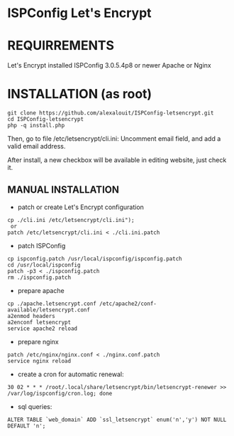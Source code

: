 ISPConfig Let's Encrypt
=========================


# REQUIRREMENTS

Let's Encrypt installed
ISPConfig 3.0.5.4p8 or newer
Apache or Nginx


# INSTALLATION (as root)

```
git clone https://github.com/alexalouit/ISPConfig-letsencrypt.git
cd ISPConfig-letsencrypt
php -q install.php
```

Then, go to file /etc/letsencrypt/cli.ini:
Uncomment email field, and add a valid email address.

After install, a new checkbox will be available in editing website, just check it.


## MANUAL INSTALLATION

- patch or create Let's Encrypt configuration
```
cp ./cli.ini /etc/letsencrypt/cli.ini");
 or
patch /etc/letsencrypt/cli.ini < ./cli.ini.patch
```

- patch ISPConfig
```
cp ispconfig.patch /usr/local/ispconfig/ispconfig.patch
cd /usr/local/ispconfig
patch -p3 < ./ispconfig.patch
rm ./ispconfig.patch
```

- prepare apache
```
cp ./apache.letsencrypt.conf /etc/apache2/conf-available/letsencrypt.conf
a2enmod headers
a2enconf letsencrypt
service apache2 reload
```

- prepare nginx
```
patch /etc/nginx/nginx.conf < ./nginx.conf.patch
service nginx reload
```

- create a cron for automatic renewal:
```
30 02 * * * /root/.local/share/letsencrypt/bin/letsencrypt-renewer >> /var/log/ispconfig/cron.log; done
```

- sql queries:
```
ALTER TABLE `web_domain` ADD `ssl_letsencrypt` enum('n','y') NOT NULL DEFAULT 'n';
```